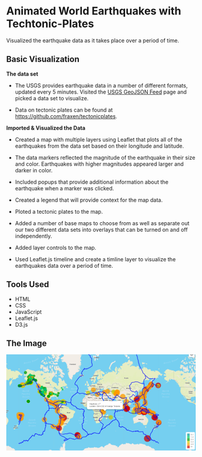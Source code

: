 # Animated World Earthquakes with Techtonic-Plates


Visualized the earthquake data as it takes place over a period of time. 

## Basic Visualization


**The data set**

  * The USGS provides earthquake data in a number of different formats, updated every 5 minutes. Visited the [USGS GeoJSON Feed](http://earthquake.usgs.gov/earthquakes/feed/v1.0/geojson.php) page and picked a data set to visualize. 

  * Data on tectonic plates can be found at <https://github.com/fraxen/tectonicplates>.

**Imported & Visualized the Data**

   * Created a map with multiple layers using Leaflet that plots all of the earthquakes from the data set based on their longitude and latitude.

   * The data markers reflected the magnitude of the earthquake in their size and color. Earthquakes with higher magnitudes appeared larger and darker in color.

   * Included popups that provide additional information about the earthquake when a marker was clicked.

   * Created a legend that will provide context for the map data.

   * Ploted a tectonic plates to the map.

   * Added a number of base maps to choose from as well as separate out our two different data sets into overlays that can be turned on and off independently.

   * Added layer controls to the map.

   * Used Leaflet.js timeline and create a timline layer to visualize the earthquakes data over a period of time. 


## Tools Used 

* HTML
* CSS
* JavaScript
* Leaflet.js
* D3.js

## The Image 
![alt text](https://github.com/mrbalikci/world-quakes-tectonic-plates/blob/master/snip.PNG)
